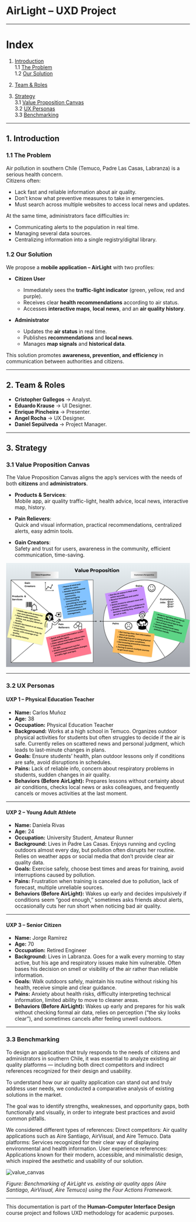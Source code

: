# AirLight – UXD Project  

---

# Index

1. [Introduction](#1-introduction)  
   1.1 [The Problem](#11-the-problem)  
   1.2 [Our Solution](#12-our-solution)  

2. [Team & Roles](#2-team--roles)  

3. [Strategy](#3-strategy)  
   3.1 [Value Proposition Canvas](#31-value-proposition-canvas)  
   3.2 [UX Personas](#32-ux-personas)  
   3.3 [Benchmarking](#33-benchmarking)  



---

## 1. Introduction  

### 1.1 The Problem  
Air pollution in southern Chile (Temuco, Padre Las Casas, Labranza) is a serious health concern.  
Citizens often:  
- Lack fast and reliable information about air quality.  
- Don’t know what preventive measures to take in emergencies.  
- Must search across multiple websites to access local news and updates.  

At the same time, administrators face difficulties in:  
- Communicating alerts to the population in real time.  
- Managing several data sources.  
- Centralizing information into a single registry/digital library.  

### 1.2 Our Solution  
We propose a **mobile application – AirLight** with two profiles:  

- **Citizen User**  
  - Immediately sees the **traffic-light indicator** (green, yellow, red and purple).  
  - Receives clear **health recommendations** according to air status.  
  - Accesses **interactive maps**, **local news**, and an **air quality history**.  

- **Administrator**  
  - Updates the **air status** in real time.  
  - Publishes **recommendations** and **local news**.  
  - Manages **map signals** and **historical data**.  

This solution promotes **awareness, prevention, and efficiency** in communication between authorities and citizens.  

---

## 2. Team & Roles  

- **Cristopher Gallegos** → Analyst.  
- **Eduardo Krause** → UI Designer.  
- **Enrique Pincheira** → Presenter.
- **Angel Rocha** → UX Designer.
- **Daniel Sepúlveda** → Project Manager.  

---

## 3. Strategy  

### 3.1 Value Proposition Canvas  
The Value Proposition Canvas aligns the app’s services with the needs of both **citizens** and **administrators**.  

- **Products & Services**:  
  Mobile app, air quality traffic-light, health advice, local news, interactive map, history.  

- **Pain Relievers**:  
  Quick and visual information, practical recommendations, centralized alerts, easy admin tools.  

- **Gain Creators**:  
  Safety and trust for users, awareness in the community, efficient communication, time-saving.  

![value_canvas](./01-context/Value_Proposition.png)

---

### 3.2 UX Personas  

#### UXP 1 – Physical Education Teacher  
- **Name:** Carlos Muñoz  
- **Age:** 38  
- **Occupation:** Physical Education Teacher  
- **Background:** Works at a high school in Temuco. Organizes outdoor physical activities for students but often struggles to decide if the air is safe. Currently relies on scattered news and personal judgment, which leads to last-minute changes in plans.  
- **Goals:** Ensure students’ health, plan outdoor lessons only if conditions are safe, avoid disruptions in schedules.  
- **Pains:** Lack of reliable info, concern about respiratory problems in students, sudden changes in air quality.  
- **Behaviors (Before AirLight):** Prepares lessons without certainty about air conditions, checks local news or asks colleagues, and frequently cancels or moves activities at the last moment.  

---

#### UXP 2 – Young Adult Athlete  
- **Name:** Daniela Rivas  
- **Age:** 24  
- **Occupation:** University Student, Amateur Runner  
- **Background:** Lives in Padre Las Casas. Enjoys running and cycling outdoors almost every day, but pollution often disrupts her routine. Relies on weather apps or social media that don’t provide clear air quality data.  
- **Goals:** Exercise safely, choose best times and areas for training, avoid interruptions caused by pollution.  
- **Pains:** Frustration when training is canceled due to pollution, lack of forecast, multiple unreliable sources.  
- **Behaviors (Before AirLight):** Wakes up early and decides impulsively if conditions seem “good enough,” sometimes asks friends about alerts, occasionally cuts her run short when noticing bad air quality.  

---

#### UXP 3 – Senior Citizen  
- **Name:** Jorge Ramírez  
- **Age:** 70  
- **Occupation:** Retired Engineer  
- **Background:** Lives in Labranza. Goes for a walk every morning to stay active, but his age and respiratory issues make him vulnerable. Often bases his decision on smell or visibility of the air rather than reliable information.  
- **Goals:** Walk outdoors safely, maintain his routine without risking his health, receive simple and clear guidance.  
- **Pains:** Anxiety about health risks, difficulty interpreting technical information, limited ability to move to cleaner areas.  
- **Behaviors (Before AirLight):** Wakes up early and prepares for his walk without checking formal air data, relies on perception (“the sky looks clear”), and sometimes cancels after feeling unwell outdoors.  
  
---

### 3.3 Benchmarking

To design an application that truly responds to the needs of citizens and administrators in southern Chile, it was essential to analyze existing air quality platforms — including both direct competitors and indirect references recognized for their design and usability.  

To understand how our air quality application can stand out and truly address user needs, we conducted a comparative analysis of existing solutions in the market.

The goal was to identify strengths, weaknesses, and opportunity gaps, both functionally and visually, in order to integrate best practices and avoid common pitfalls.

We considered different types of references:
Direct competitors: Air quality applications such as Aire Santiago, AirVisual, and Aire Temuco.
Data platforms: Services recognized for their clear way of displaying environmental and health information.
User experience references: Applications known for their modern, accessible, and minimalistic design, which inspired the aesthetic and usability of our solution.

![value_canvas](./01-context/Benchmarkin.png)

*Figure: Benchmarking of AirLight vs. existing air quality apps (Aire Santiago, AirVisual, Aire Temuco) using the Four Actions Framework.*  

---

This documentation is part of the **Human–Computer Interface Design** course project and follows UXD methodology for academic purposes.  
